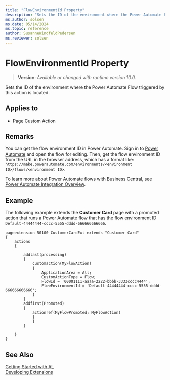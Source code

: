 ```yaml
---
title: "FlowEnvironmentId Property"
description: "Sets the ID of the environment where the Power Automate Flow triggered by this action is located."
ms.author: solsen
ms.date: 05/14/2024
ms.topic: reference
author: SusanneWindfeldPedersen
ms.reviewer: solsen
---
```

[//]: # (START>DO_NOT_EDIT)
[//]: # (IMPORTANT:Do not edit any of the content between here and the END>DO_NOT_EDIT.)
[//]: # (Any modifications should be made in the .xml files in the ModernDev repo.)
# FlowEnvironmentId Property
> **Version**: _Available or changed with runtime version 10.0._

Sets the ID of the environment where the Power Automate Flow triggered by this action is located.

## Applies to
-   Page Custom Action

[//]: # (IMPORTANT: END>DO_NOT_EDIT)

## Remarks

You can get the flow environment ID in Power Automate. Sign in to [Power Automate](https://powerautomate.com) and open the flow for editing. Then, get the flow environment ID from the URL in the browser address, which has a format like: `https://make.powerautomate.com/environments/<environment ID>/flows/<environment ID>`.

To learn more about Power Automate flows with Business Central, see [Power Automate Integration Overview](../../powerplatform/power-automate-overview.md).

## Example

The following example extends the **Customer Card** page with a promoted action that runs a Power Automate flow that has the flow environment ID `Default-44444444-cccc-5555-dddd-666666666666`.

```al
pageextension 50100 CustomerCardExt extends "Customer Card"
{
    actions
    {
        
        addlast(processing)
        {
            customaction(MyFlowAction)
            {
                ApplicationArea = All;
                CustomActionType = Flow;
                FlowId = '00001111-aaaa-2222-bbbb-3333cccc4444';
                FlowEnvironmentId = 'Default-44444444-cccc-5555-dddd-666666666666';
            }
        }
        addfirst(Promoted)
        {
            actionref(MyFlowPromoted; MyFlowAction)
            {
            }
        }

    }
}
```

## See Also  
[Getting Started with AL](../devenv-get-started.md)  
[Developing Extensions](../devenv-dev-overview.md)  